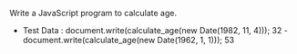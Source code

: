 Write a JavaScript program to calculate age. 
- Test Data : document.write(calculate_age(new Date(1982, 11, 4))); 32 - document.write(calculate_age(new Date(1962, 1, 1))); 53
